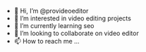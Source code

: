 - 👋 Hi, I’m @provideoeditor
- 👀 I’m interested in video editing projects
- 🌱 I’m currently learning seo
- 💞️ I’m looking to collaborate on video editor
- 📫 How to reach me ...

<!---
provideoeditor/provideoeditor is a ✨ special ✨ repository because its `README.md` (this file) appears on your GitHub profile.
You can click the Preview link to take a look at your changes.
--->
